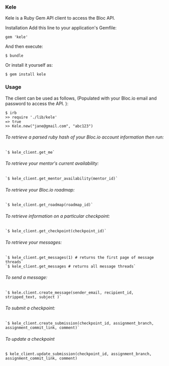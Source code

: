 <h3>Kele</h3>

Kele is a Ruby Gem API client to access the Bloc API.

Installation
Add this line to your application's Gemfile:

  `gem 'kele'`

And then execute:

  `$ bundle`

Or install it yourself as:

  `$ gem install kele`

<h3>Usage</h3>

The client can be used as follows, (Populated with your Bloc.io email and password to access the API. ):

```
$ irb
>> require './lib/kele'
=> true
>> Kele.new("jane@gmail.com", "abc123")
```

<h6>To retrieve a parsed ruby hash of your Bloc.io account information then run:</h6>

    `$ kele_client.get_me`

<h6>To retrieve your mentor's current availability:</h6>

    `$ kele_client.get_mentor_availability(mentor_id)`

<h6>To retrieve your Bloc.io roadmap:</h6>

    `$ kele_client.get_roadmap(roadmap_id)`

<h6>To retrieve information on a particular checkpoint:</h6>

    `$ kele_client.get_checkpoint(checkpoint_id)`

<h6>To retrieve your messages:</h6>

    `$ kele_client.get_messages(1) # returns the first page of message threads`
    `$ kele_client.get_messages # returns all message threads`

<h6>To send a message:</h6>

    `$ kele.client.create_message(sender_email, recipient_id, stripped_text, subject )`

<h6>To submit a checkpoint:</h6>

    `$ kele_client.create_submission(checkpoint_id, assignment_branch, assignment_commit_link, comment)`

<h6>To update a checkpoint</h6>

  `$ kele_client.update_submission(checkpoint_id, assignment_branch, assignment_commit_link, comment)`


